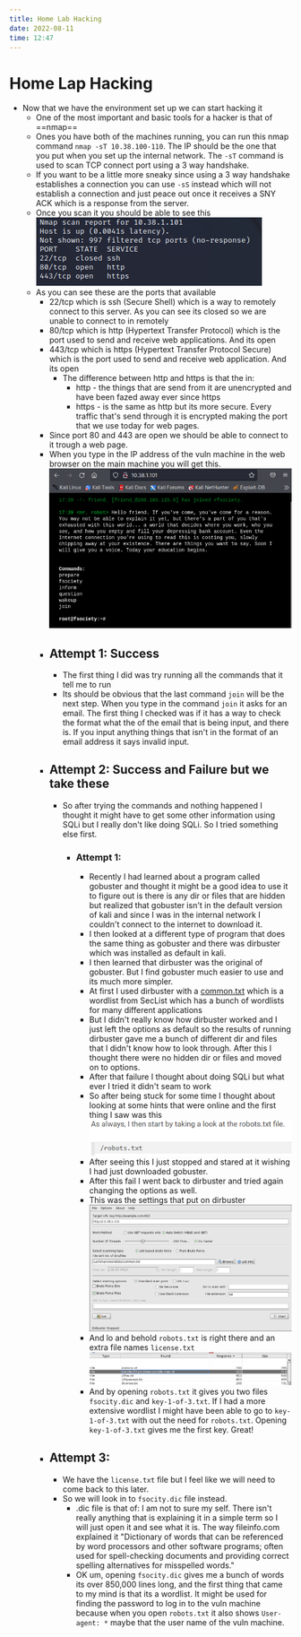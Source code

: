 ```yaml
---
title: Home Lab Hacking
date: 2022-08-11
time: 12:47
---
```

# Home Lap Hacking
- Now that we have the environment set up we can start hacking it
	- One of the most important and basic tools for a hacker is that of ==nmap==
	- Ones you have both of the machines running, you can run this nmap command `nmap -sT 10.38.100-110`. The IP should be the one that you put when you set up the internal network. The `-sT` command is used to scan TCP connect port using a 3 way handshake. 
	- If you want to be a little more sneaky since using a 3 way handshake establishes a connection you can use `-sS` instead which will not establish a connection and just peace out once it receives a SNY ACK which is a response from the server.
	- Once you scan it you should be able to see this
	![500](Nmap-Scan.png)
	- As you can see these are the ports that available
		- 22/tcp which is ssh (Secure Shell) which is a way to remotely connect to this server. As you can see its closed so we are unable to connect to in remotely
		- 80/tcp which is http (Hypertext Transfer Protocol) which is the port used to send and receive web applications. And its open
		- 443/tcp which is https (Hypertext Transfer Protocol Secure) which is the port used to send and receive web application. And its open
			- The difference between http and https is that the in:
				- http - the things that are send from it are unencrypted and have been fazed away ever since https
				- https -  is the same as http but its more secure. Every traffic that's send through it is encrypted making the port that we use today for web pages.
		- Since port 80 and 443 are open we should be able to connect to it trough a web page.
		- When you type in the IP address of the vuln machine in the web browser on the main machine you will get this.
		 ![500](Web-application.png)
		- ## Attempt 1: Success
			- The first thing I did was try running all the commands that it tell me to run
			- Its should be obvious that the last command `join` will be the next step. When you type in the command `join` it asks for an email. The first thing I checked was if it has a way to check the format what the of the email that is being input, and there is. If you input anything things that isn't in the format of an email address it says invalid input.
		- ## Attempt 2: Success and Failure but we take these
			- So after trying the commands and nothing happened I thought it might have to get some other information using SQLi but I really don't like doing SQLi. So I tried something else first.
				- ### Attempt 1:
					- Recently I had learned about a program called gobuster and thought it might be a good idea to use it to figure out is there is any dir or files that are hidden but realized that gobuster isn't in the default version of kali and since I was in the internal network I couldn't connect to the internet to download it.
					- I then looked at a different type of program that does the same thing as gobuster and there was dirbuster which was installed as default in kali.
					- I then learned that dirbuster was the original of gobuster. But I find gobuster much easier to use and its much more simpler. 
					- At first I used dirbuster with a [common.txt](https://github.com/danielmiessler/SecLists/blob/master/Discovery/Web-Content/common.txt) which is a wordlist from SecList which has a bunch of wordlists for many different applications
					- But I didn't really know how dirbuster worked and I just left the options as default so the results of running dirbuster gave me a bunch of different dir and files that I didn't know how to look through. After this I thought there were no hidden dir or files and moved on to options.
					- After that failure I thought about doing SQLi but what ever I tried it didn't seam to work
					- So after being stuck for some time I thought about looking at some hints that were online and the first thing I saw was this
					 ![500](dirbuster-fail.png)
					- After seeing this I just stopped and stared at it wishing I had just downloaded gobuster.
					- After this fail I went back to dirbuster and tried again changing the options as well.
					- This was the settings that put on dirbuster
					![500](dirbuster.png)
					- And lo and behold `robots.txt` is right there and an extra file names `license.txt`
					![500](dirbuster-result.png)
					- And by opening `robots.txt` it gives you two files `fsocity.dic` and `key-1-of-3.txt`. If I had a more extensive wordlist I might have been able to go to `key-1-of-3.txt` with out the need for `robots.txt`. Opening `key-1-of-3.txt` gives me the first key. Great!
		- ## Attempt 3: 
			- We have the `license.txt` file but I feel like we will need to come back to this later.
			- So we will look in to `fsocity.dic` file instead.
				- .dic file is that of: I am not to sure my self. There isn't really anything that is explaining it in a simple term so I will just open it and see what it is. The way fileinfo.com explained it "Dictionary of words that can be referenced by word processors and other software programs; often used for spell-checking documents and providing correct spelling alternatives for misspelled words."
				- OK um, opening `fsocity.dic` gives me a bunch of words its over 850,000 lines long, and the first thing that came to my mind is that its a wordlist. It might be used for finding the password to log in to the vuln machine because when you open `robots.txt` it also shows `User-agent: *` maybe that the user name of the vuln machine.